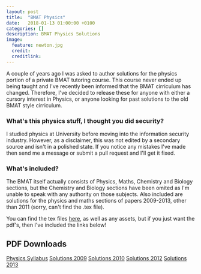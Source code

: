 ```yaml
---
layout: post
title:  "BMAT Physics"
date:   2018-01-13 01:00:00 +0100
categories: []
description: BMAT Physics Solutions
image:
  feature: newton.jpg
  credit:
  creditlink:
---
```


A couple of years ago I was asked to author solutions for the physics portion of a private BMAT tutoring course.  This course never ended up being taught and I've recently been informed that the BMAT cirriculum has changed.  Therefore, I've decided to release these for anyone with either a cursory interest in Physics, or anyone looking for past solutions to the old BMAT style cirriculum. 


### What's this physics stuff, I thought you did security? 
I studied physics at University before moving into the information security industry.  However, as a disclaimer, this was not edited by a secondary source and isn't in a polished state.  If you notice any mistakes I've made then send me a message or submit a pull request and I'll get it fixed.

### What's included?
The BMAT itself actually consists of Physics, Maths, Chemistry and Biology sections, but the Chemistry and Biology sections have been omited as I'm unable to speak with any authority on those subjects.  Also included are solutions for the physics and maths sections of papers 2009-2013, other than 2011 (sorry, can't find the .tex file).

You can find the tex files [here](https://github.com/Reboare/BMAT-Solutions), as well as any assets, but if you just want the pdf's, then I've included the links below!

PDF Downloads
--------------
[Physics Syllabus](https://github.com/Reboare/BMAT-Solutions/raw/master/Physics/Mechanics.pdf)
[Solutions 2009](https://github.com/Reboare/BMAT-Solutions/raw/master/Past%20Papers/pdf/2009.pdf)
[Solutions 2010](https://github.com/Reboare/BMAT-Solutions/raw/master/Past%20Papers/pdf/2010.pdf)
[Solutions 2012](https://github.com/Reboare/BMAT-Solutions/raw/master/Past%20Papers/pdf/2012.pdf)
[Solutions 2013](https://github.com/Reboare/BMAT-Solutions/raw/master/Past%20Papers/pdf/2013.pdf)
